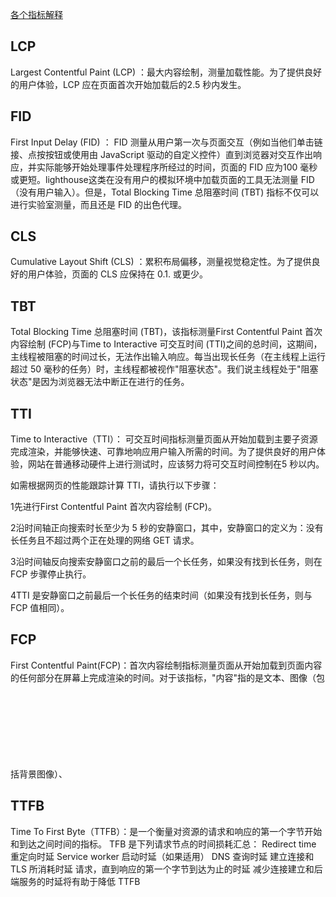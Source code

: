 [各个指标解释](https://www.jianshu.com/p/262d9a89732a)

## LCP
Largest Contentful Paint (LCP) ：最大内容绘制，测量加载性能。为了提供良好的用户体验，LCP 应在页面首次开始加载后的2.5 秒内发生。

## FID
First Input Delay (FID) ： FID 测量从用户第一次与页面交互（例如当他们单击链接、点按按钮或使用由 JavaScript 驱动的自定义控件）直到浏览器对交互作出响应，并实际能够开始处理事件处理程序所经过的时间，页面的 FID 应为100 毫秒或更短。lighthouse这类在没有用户的模拟环境中加载页面的工具无法测量 FID（没有用户输入）。但是，Total Blocking Time 总阻塞时间 (TBT) 指标不仅可以进行实验室测量，而且还是 FID 的出色代理。

## CLS
Cumulative Layout Shift (CLS) ：累积布局偏移，测量视觉稳定性。为了提供良好的用户体验，页面的 CLS 应保持在 0.1. 或更少。

## TBT
Total Blocking Time 总阻塞时间 (TBT)，该指标测量First Contentful Paint 首次内容绘制 (FCP)与Time to Interactive 可交互时间 (TTI)之间的总时间，这期间，主线程被阻塞的时间过长，无法作出输入响应。每当出现长任务（在主线程上运行超过 50 毫秒的任务）时，主线程都被视作"阻塞状态"。我们说主线程处于"阻塞状态"是因为浏览器无法中断正在进行的任务。

## TTI
Time to Interactive（TTI）： 可交互时间指标测量页面从开始加载到主要子资源完成渲染，并能够快速、可靠地响应用户输入所需的时间。为了提供良好的用户体验，网站在普通移动硬件上进行测试时，应该努力将可交互时间控制在5 秒以内。

如需根据网页的性能跟踪计算 TTI，请执行以下步骤：

1先进行First Contentful Paint 首次内容绘制 (FCP)。

2沿时间轴正向搜索时长至少为 5 秒的安静窗口，其中，安静窗口的定义为：没有长任务且不超过两个正在处理的网络 GET 请求。

3沿时间轴反向搜索安静窗口之前的最后一个长任务，如果没有找到长任务，则在 FCP 步骤停止执行。

4TTI 是安静窗口之前最后一个长任务的结束时间（如果没有找到长任务，则与 FCP 值相同）。

## FCP
First Contentful Paint(FCP)：首次内容绘制指标测量页面从开始加载到页面内容的任何部分在屏幕上完成渲染的时间。对于该指标，"内容"指的是文本、图像（包括背景图像）、<svg>元素或非白色的<canvas>元素。

## TTFB
Time To First Byte（TTFB）：是一个衡量对资源的请求和响应的第一个字节开始和到达之间时间的指标。
TFB 是下列请求节点的时间损耗汇总：
Redirect time 重定向时延
Service worker 启动时延（如果适用）
DNS 查询时延
建立连接和 TLS 所消耗时延
请求，直到响应的第一个字节到达为止的时延
减少连接建立和后端服务的时延将有助于降低 TTFB
